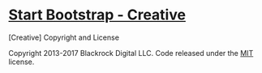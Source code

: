 # [Start Bootstrap - Creative](https://startbootstrap.com/template-overviews/creative/)

[Creative] Copyright and License

Copyright 2013-2017 Blackrock Digital LLC. Code released under the [MIT](https://github.com/BlackrockDigital/startbootstrap-creative/blob/gh-pages/LICENSE) license.
